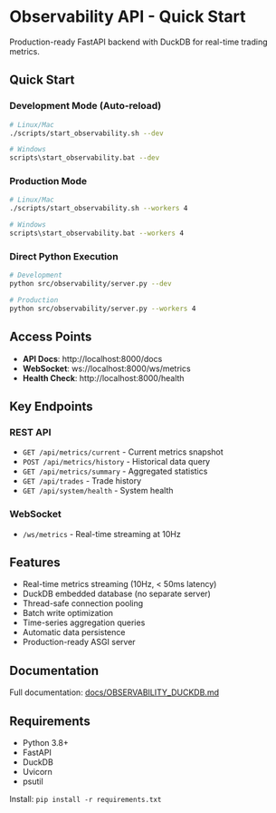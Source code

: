 # Observability API - Quick Start

Production-ready FastAPI backend with DuckDB for real-time trading metrics.

## Quick Start

### Development Mode (Auto-reload)
```bash
# Linux/Mac
./scripts/start_observability.sh --dev

# Windows
scripts\start_observability.bat --dev
```

### Production Mode
```bash
# Linux/Mac
./scripts/start_observability.sh --workers 4

# Windows
scripts\start_observability.bat --workers 4
```

### Direct Python Execution
```bash
# Development
python src/observability/server.py --dev

# Production
python src/observability/server.py --workers 4
```

## Access Points

- **API Docs**: http://localhost:8000/docs
- **WebSocket**: ws://localhost:8000/ws/metrics
- **Health Check**: http://localhost:8000/health

## Key Endpoints

### REST API
- `GET /api/metrics/current` - Current metrics snapshot
- `POST /api/metrics/history` - Historical data query
- `GET /api/metrics/summary` - Aggregated statistics
- `GET /api/trades` - Trade history
- `GET /api/system/health` - System health

### WebSocket
- `/ws/metrics` - Real-time streaming at 10Hz

## Features

- Real-time metrics streaming (10Hz, < 50ms latency)
- DuckDB embedded database (no separate server)
- Thread-safe connection pooling
- Batch write optimization
- Time-series aggregation queries
- Automatic data persistence
- Production-ready ASGI server

## Documentation

Full documentation: [docs/OBSERVABILITY_DUCKDB.md](../../docs/OBSERVABILITY_DUCKDB.md)

## Requirements

- Python 3.8+
- FastAPI
- DuckDB
- Uvicorn
- psutil

Install: `pip install -r requirements.txt`

